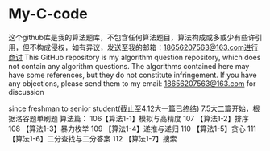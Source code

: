 # My-C-code
这个github库是我的算法题库，不包含任何算法题目，算法构成或多或少有些许引用，但不构成侵权，如有异议，发送至我的邮箱：18656207563@163.com进行商讨
This GitHub repository is my algorithm question repository, which does not contain any algorithm questions. The algorithms contained here may have some references, but they do not constitute infringement. If you have any objections, please send them to my email: 18656207563@163.com for discussion

since freshman to senior student(截止至4.12大一篇已终结)
7.5大二篇开始，根据洛谷题单刷题
算法篇： 
106【算法1-1】模拟与高精度
107 【算法1-2】排序
108 【算法1-3】暴力枚举
109 【算法1-4】递推与递归
110 【算法1-5】贪心
111 【算法1-6】二分查找与二分答案
112 【算法1-7】搜索 
